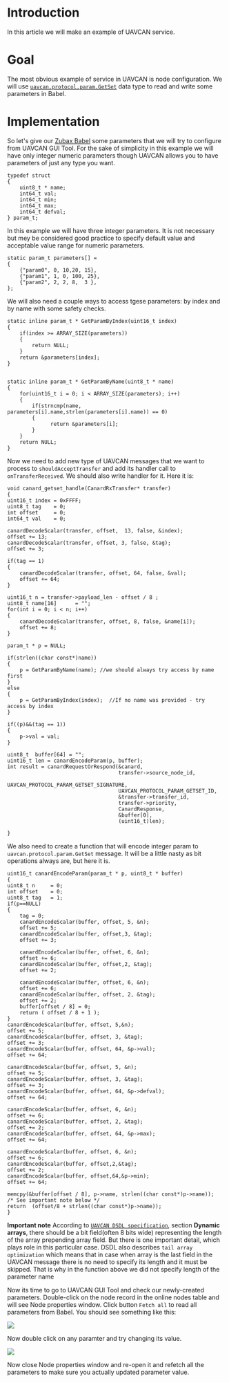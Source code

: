 # Introduction #
In this article we will make an example of UAVCAN service. 

# Goal #
The most obvious example of service in UAVCAN is node configuration. We will use [`uavcan.protocol.param.GetSet`](http://uavcan.org/Specification/7._List_of_standard_data_types/#getset) data type to read and write some parameters in Babel.

# Implementation #
So let's give our [Zubax Babel](https://zubax.com/products/babel) some parameters that we will try to configure from UAVCAN GUI Tool. For the sake of simplicity in this example we will have only integer numeric parameters though UAVCAN allows you to have parameters of just any type you want.

    typedef struct
    {
	    uint8_t * name;
	    int64_t val; 
	    int64_t min;
	    int64_t max;
	    int64_t defval;
    } param_t;

In this example we will have three integer parameters. It is not necessary but mey be considered good practice to specify default value and acceptable value range for numeric parameters.

    static param_t parameters[] = 
    {
	    {"param0", 0, 10,20, 15},
	    {"param1", 1, 0, 100, 25},
	    {"param2", 2, 2, 8,  3 },
    };
    
We will also need a couple ways to access tgese parameters: by index and by name with some safety checks. 

    static inline param_t * GetParamByIndex(uint16_t index)
    {
        if(index >= ARRAY_SIZE(parameters)) 
        {
            return NULL;
        }
        return &parameters[index];
    }
    

    static inline param_t * GetParamByName(uint8_t * name)
    {
        for(uint16_t i = 0; i < ARRAY_SIZE(parameters); i++)
        {
            if(strncmp(name, parameters[i].name,strlen(parameters[i].name)) == 0) 
            {
                  return &parameters[i];
            }
        }  
        return NULL;
    }
    
Now we need to add new type of UAVCAN messages that we want to process to `shouldAcceptTransfer` and add its handler call to `onTransferReceived`. We should also write handler for it. Here it is: 

    void canard_getset_handle(CanardRxTransfer* transfer)
    {
    uint16_t index = 0xFFFF;
    uint8_t tag    = 0;
    int offset     = 0;
    int64_t val    = 0;

    canardDecodeScalar(transfer, offset,  13, false, &index);
    offset += 13;
    canardDecodeScalar(transfer, offset, 3, false, &tag);
    offset += 3;

    if(tag == 1)
    {
        canardDecodeScalar(transfer, offset, 64, false, &val);
        offset += 64;
    } 

    uint16_t n = transfer->payload_len - offset / 8 ;
    uint8_t name[16]      = "";
    for(int i = 0; i < n; i++)
    {
        canardDecodeScalar(transfer, offset, 8, false, &name[i]);
        offset += 8;
    }

    param_t * p = NULL;

    if(strlen((char const*)name)) 
    {
        p = GetParamByName(name); //we should always try access by name first
    }
    else
    {
        p = GetParamByIndex(index);  //If no name was provided - try access by index
    }

    if((p)&&(tag == 1))
    {
        p->val = val;
    }

    uint8_t  buffer[64] = "";
    uint16_t len = canardEncodeParam(p, buffer);
    int result = canardRequestOrRespond(&canard,
                                        transfer->source_node_id,
                                        UAVCAN_PROTOCOL_PARAM_GETSET_SIGNATURE,
                                        UAVCAN_PROTOCOL_PARAM_GETSET_ID,
                                        &transfer->transfer_id,
                                        transfer->priority,
                                        CanardResponse,
                                        &buffer[0],
                                        (uint16_t)len);
  
    }


We also need to create a function that will encode integer param to `uavcan.protocol.param.GetSet` message. It will be a little nasty as bit operations always 
are, but here it is. 
    
    uint16_t canardEncodeParam(param_t * p, uint8_t * buffer)
    {
    uint8_t n     = 0;
    int offset    = 0;
    uint8_t tag   = 1;
    if(p==NULL)
    {   
        tag = 0;
        canardEncodeScalar(buffer, offset, 5, &n);
        offset += 5;
        canardEncodeScalar(buffer, offset,3, &tag);
        offset += 3;
        
        canardEncodeScalar(buffer, offset, 6, &n);
        offset += 6;
        canardEncodeScalar(buffer, offset,2, &tag);
        offset += 2;
        
        canardEncodeScalar(buffer, offset, 6, &n);
        offset += 6;
        canardEncodeScalar(buffer, offset, 2, &tag);
        offset += 2;
        buffer[offset / 8] = 0;
        return ( offset / 8 + 1 );
    }
    canardEncodeScalar(buffer, offset, 5,&n);
    offset += 5;
    canardEncodeScalar(buffer, offset, 3, &tag);
    offset += 3;
    canardEncodeScalar(buffer, offset, 64, &p->val);
    offset += 64;
    
    canardEncodeScalar(buffer, offset, 5, &n);
    offset += 5;
    canardEncodeScalar(buffer, offset, 3, &tag);
    offset += 3;
    canardEncodeScalar(buffer, offset, 64, &p->defval);
    offset += 64;
    
    canardEncodeScalar(buffer, offset, 6, &n);
    offset += 6;
    canardEncodeScalar(buffer, offset, 2, &tag);
    offset += 2;
    canardEncodeScalar(buffer, offset, 64, &p->max);
    offset += 64;
    
    canardEncodeScalar(buffer, offset, 6, &n);
    offset += 6;
    canardEncodeScalar(buffer, offset,2,&tag);
    offset += 2;
    canardEncodeScalar(buffer, offset,64,&p->min);
    offset += 64;
    
    memcpy(&buffer[offset / 8], p->name, strlen((char const*)p->name));
    /* See important note below */
    return  (offset/8 + strlen((char const*)p->name)); 
    }

**Important note** According to [`UAVCAN DSDL specification`](http://uavcan.org/Specification/3._Data_structure_description_language/), section **Dynamic arrays**, there should be a bit field(often 8 bits wide) representing the length of the array prepending array field. But there is one important detail, which plays role in this particular case. DSDL also describes `tail array optimization` which means that in case when array is the last field in the UAVCAN message there is no need to specify its length and it must be skipped. That is why in the function above we did not specify length of the parameter name


Now its time to go to UAVCAN GUI Tool and check our newly-created parameters. Double-click on the node record in the online nodes table and will see Node properties window. Click button `Fetch all` to read all parameters from Babel. You should see something like this: 

![](node_properties.png)

Now double click on any paramter and try changing its value. 

![](edit_param.png)

Now close Node properties window and re-open it and refetch all the parameters to make sure you actually updated parameter value. 